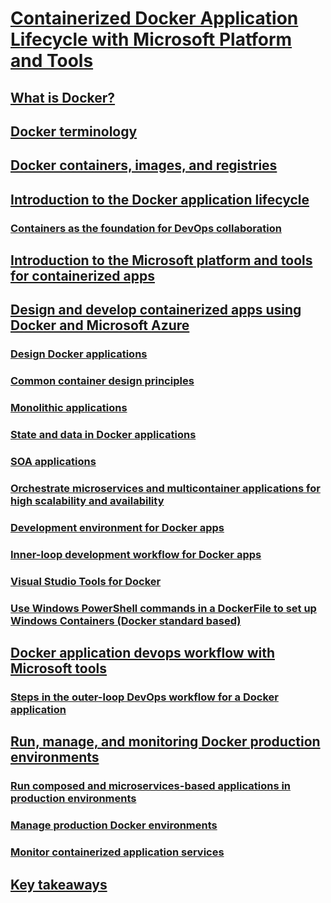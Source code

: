 # [Containerized Docker Application Lifecycle with Microsoft Platform and Tools](index.md)
## [What is Docker?](what-is-docker.md)
## [Docker terminology](docker-terminology.md)
## [Docker containers, images, and registries](docker-containers-images-and-registries.md)
## [Introduction to the Docker application lifecycle](Docker-application-lifecycle/index.md)
### [Containers as the foundation for DevOps collaboration](Docker-application-lifecycle/containers-foundation-for-devops-collaboration.md)
## [Introduction to the Microsoft platform and tools for containerized apps](Microsoft-platform-tools-containerized-apps/index.md)
## [Design and develop containerized apps using Docker and Microsoft Azure](design-develop-containerized-apps/index.md)
### [Design Docker applications](design-develop-containerized-apps/design-docker-applications.md)
### [Common container design principles](design-develop-containerized-apps/common-container-design-principles.md)
### [Monolithic applications](design-develop-containerized-apps/monolithic-applications.md)
### [State and data in Docker applications](design-develop-containerized-apps/state-and-data-in-docker-applications.md)
### [SOA applications](design-develop-containerized-apps/soa-applications.md)
### [Orchestrate microservices and multicontainer applications for high scalability and availability](design-develop-containerized-apps/orchestrate-high-scalability-availability.md)
### [Development environment for Docker apps](design-develop-containerized-apps/docker-apps-development-environment.md)
### [Inner-loop development workflow for Docker apps](design-develop-containerized-apps/docker-apps-inner-loop-workflow.md)
### [Visual Studio Tools for Docker](design-develop-containerized-apps/visual-studio-tools-for-docker.md)
### [Use Windows PowerShell commands in a DockerFile to set up Windows Containers (Docker standard based)](design-develop-containerized-apps/set-up-windows-containers-with-powershell.md)
## [Docker application devops workflow with Microsoft tools](docker-devops-workflow/index.md)
### [Steps in the outer-loop DevOps workflow for a Docker application](docker-devops-workflow/docker-application-outer-loop-devops-workflow.md)
## [Run, manage, and monitoring Docker production environments](run-manage-monitor-docker-environments/index.md)
### [Run composed and microservices-based applications in production environments](run-manage-monitor-docker-environments/run-microservices-based-applications-in-production.md)
### [Manage production Docker environments](run-manage-monitor-docker-environments/manage-production-docker-environments.md)
### [Monitor containerized application services](run-manage-monitor-docker-environments/monitor-containerized-application-services.md)
## [Key takeaways](key-takeaways/index.md)

